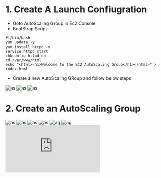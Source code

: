 # 1. Create A Launch Confiugration
* Goto AutoScaling Group in Ec2 Console
* BootStrap Script
```
#!/bin/bash
yum update -y
yum install httpd -y
service httpd start
chkconfig httpd on
cd /var/www/html
echo "<html><h1>Welcome to the EC2 AutoScaling Group</h1></html>" > index.html
```
* Create a new AutoScaling GRoup and follow below steps

![as](https://github.com/jawad1989/aws-solution-architect/blob/master/LoadBalancer/Lab/uploads/1%20-%20AS.PNG)
![as](https://github.com/jawad1989/aws-solution-architect/blob/master/LoadBalancer/Lab/uploads/2%20-%20AS.PNG)
![as](https://github.com/jawad1989/aws-solution-architect/blob/master/LoadBalancer/Lab/uploads/3-b-AS.PNG)


# 2. Create an AutoScaling Group

![as](https://github.com/jawad1989/aws-solution-architect/blob/master/LoadBalancer/Lab/uploads/4-AG.PNG)
![as](https://github.com/jawad1989/aws-solution-architect/blob/master/LoadBalancer/Lab/uploads/5-A.PNG)
![as](https://github.com/jawad1989/aws-solution-architect/blob/master/LoadBalancer/Lab/uploads/6-AG.PNG)
![as](https://github.com/jawad1989/aws-solution-architect/blob/master/LoadBalancer/Lab/uploads/7-AG.PNG)
![ag](https://github.com/jawad1989/aws-solution-architect/blob/master/LoadBalancer/Lab/uploads/8-AG.PNG)
![ag](https://github.com/jawad1989/aws-solution-architect/blob/master/LoadBalancer/Lab/uploads/9-AG.PNG)
![ag](https://github.com/jawad1989/aws-solution-architect/blob/master/LoadBalancer/Readme.md)

